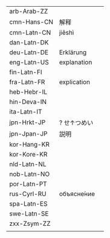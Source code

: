 | | | |
|-|-|-|
| arb-Arab-ZZ |  |  |
| cmn-Hans-CN | 解释 |  |
| cmn-Latn-CN | jiěshì |  |
| dan-Latn-DK |  |  |
| deu-Latn-DE | Erklärung |  |
| eng-Latn-US | explanation |  |
| fin-Latn-FI |  |  |
| fra-Latn-FR | explication |  |
| heb-Hebr-IL |  |  |
| hin-Deva-IN |  |  |
| ita-Latn-IT |  |  |
| jpn-Hrkt-JP | ? せ↑つめい |  |
| jpn-Jpan-JP | 説明 |  |
| kor-Hang-KR |  |  |
| kor-Kore-KR |  |  |
| nld-Latn-NL |  |  |
| nob-Latn-NO |  |  |
| por-Latn-PT |  |  |
| rus-Cyrl-RU | объясне́ние |  |
| spa-Latn-ES |  |  |
| swe-Latn-SE |  |  |
| zxx-Zsym-ZZ |  |  |
|  |  |  |
